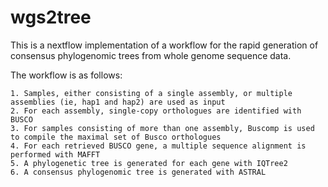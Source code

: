# wgs2tree
This is a nextflow implementation of a workflow for the rapid generation of consensus phylogenomic trees from whole genome sequence data.

The workflow is as follows:

	1. Samples, either consisting of a single assembly, or multiple assemblies (ie, hap1 and hap2) are used as input
	2. For each assembly, single-copy orthologues are identified with BUSCO
	3. For samples consisting of more than one assembly, Buscomp is used to compile the maximal set of Busco orthologues
	4. For each retrieved BUSCO gene, a multiple sequence alignment is performed with MAFFT
	5. A phylogenetic tree is generated for each gene with IQTree2
	6. A consensus phylogenomic tree is generated with ASTRAL

